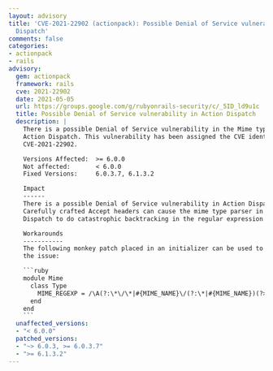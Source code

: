 ```yaml
---
layout: advisory
title: 'CVE-2021-22902 (actionpack): Possible Denial of Service vulnerability in Action
  Dispatch'
comments: false
categories:
- actionpack
- rails
advisory:
  gem: actionpack
  framework: rails
  cve: 2021-22902
  date: 2021-05-05
  url: https://groups.google.com/g/rubyonrails-security/c/_5ID_ld9u1c
  title: Possible Denial of Service vulnerability in Action Dispatch
  description: |
    There is a possible Denial of Service vulnerability in the Mime type parser of
    Action Dispatch. This vulnerability has been assigned the CVE identifier
    CVE-2021-22902.

    Versions Affected:  >= 6.0.0
    Not affected:       < 6.0.0
    Fixed Versions:     6.0.3.7, 6.1.3.2

    Impact
    ------
    There is a possible Denial of Service vulnerability in Action Dispatch.
    Carefully crafted Accept headers can cause the mime type parser in Action
    Dispatch to do catastrophic backtracking in the regular expression engine.

    Workarounds
    -----------
    The following monkey patch placed in an initializer can be used to work around
    the issue:

    ```ruby
    module Mime
      class Type
        MIME_REGEXP = /\A(?:\*\/\*|#{MIME_NAME}\/(?:\*|#{MIME_NAME})(?>\s*#{MIME_PARAMETER}\s*)*)\z/
      end
    end
    ```
  unaffected_versions:
  - "< 6.0.0"
  patched_versions:
  - "~> 6.0.3, >= 6.0.3.7"
  - ">= 6.1.3.2"
---
```

